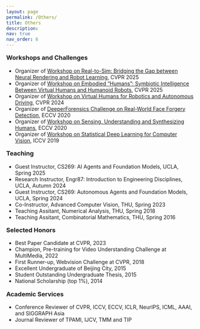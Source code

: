 ```yaml
---
layout: page
permalink: /Others/
title: Others
description: 
nav: true
nav_order: 6
---
```



<head>
<style>
h3 {
  display: block;
  font-size: 1.17em;
  margin-top: 1em;
  margin-bottom: 1em;
  margin-left: 0;
  margin-right: 0;
  font-weight: bold;
}
</style>
</head>



<h3>Workshops and Challenges</h3>
<div>
    <ul>
        <li>Organizer of <a href="https://real2simworkshop.github.io/">Workshop on Real-to-Sim: Bridging the Gap between Neural Rendering and Robot Learning</a>, CVPR 2025</li>
        <li>Organizer of <a href="https://poets2024.github.io/poets2025/">Workshop on Embodied “Humans”: Symbiotic Intelligence Between Virtual Humans and Humanoid Robots</a>, CVPR 2025</li>
        <li>Organizer of <a href="https://poets2024.github.io/">Workshop on Virtual Humans for Robotics and Autonomous Driving</a>, CVPR 2024</li>
        <li>Organizer of <a href="https://competitions.codalab.org/competitions/25228">DeeperForensics Challenge on Real-World Face Forgery Detection</a>, ECCV 2020</li>
        <li>Organizer of <a href="https://sense-human.github.io/">Workshop on Sensing, Understanding and Synthesizing Humans</a>, ECCV 2020</li>
        <li>Organizer of <a href="https://openaccess.thecvf.com/ICCV2019_workshops/ICCV2019_SDL-CV">Workshop on Statistical Deep Learning for Computer Vision</a>, ICCV 2019</li>
    </ul>    
</div>

<h3>Teaching</h3>
<div>
    <ul>
        <li>Guest Instructor, CS269: AI Agents and Foundation Models, UCLA, Spring 2025</li>
        <li>Research Instructor, Engr87: Introduction to Engineering Disciplines, UCLA, Autumn 2024</li>
        <li>Guest Instructor, CS269: Autonomous Agents and Foundation Models, UCLA, Spring 2024</li>
        <li>Co-Instructor, Advanced Computer Vision, THU, Spring 2023</li>
        <li>Teaching Assitant, Numerical Analysis, THU, Spring 2018</li>
        <li>Teaching Assitant, Combinatorial Mathematics, THU, Spring 2016</li>
    </ul>
</div>


<h3>Selected Honors</h3>
<div>
    <ul>
        <li>Best Paper Candidate at CVPR, 2023</li>
		<li>Champion, Pre-training for Video Understanding Challenge at MultiMedia, 2022</li>
        <li>First Runner-up, Webvision Challenge at CVPR, 2018</li>
		<li>Excellent Undergraduate of Beijing City, 2015</li>
		<li>Student Outstanding Undergraduate Thesis, 2015</li>
		<li>National Scholarship (top 1%), 2014</li>
    </ul>
</div>

<h3>Academic Services</h3>
<div>
    <ul>
        <li>Conference Reviewer of CVPR, ICCV, ECCV, ICLR, NeurIPS, ICML, AAAI, and SIGGRAPH Asia</li>
        <li>Journal Reviewer of TPAMI, IJCV, TMM and TIP</li>
    </ul>    
</div>




<!-- <h3>Selected Publicity</h3>
<div>
    <ul>
        <li>Weights & Biases: <a href="https://wandb.ai/telidavies/ml-news/reports/StyleGAN-Human-More-Accurate-Generation-Of-Full-Body-Humans--VmlldzoxODgxOTky">StyleGAN-Human: More Accurate Generation of Full-Body Humans.</a> 2022</li>
        <li>MarkTechPost: <a href="https://www.marktechpost.com/2022/05/02/researchers-sensetime-develop-gnr-generalizable-neural-performer-for-human-novel-view-synthesis/">Researchers Develop the Generalizable Neural Performer for Human Novel View Synthesis.</a> 2022</li>
		<li>Vice: <a href="https://www.vice.com/en/article/g5xvk7/researchers-created-a-way-to-make-realistic-deepfakes-from-audio-clips">New Deepfake Method Can Put Words In Anyone’s Mouth.</a> 2020</li>
		<li>DIW: <a href="https://www.digitalinformationworld.com/2020/01/latest-deepfake-technology-create-more-convincing-videos-based-on-audio-source-than-ever-before.html">Latest Deepfake Technology Create More Convincing Videos Based on Audio Than Ever Before.</a> 2020</li>
		<li>QBitAI: <a href="https://www.qbitai.com/2020/01/10911.html">SenseTime Join in the Suppression of DeepFake with World’s Largest Forgery Detection Dataset.</a> 2020</li>
		<li>VentureBeat: <a href="https://venturebeat.com/2020/01/15/sensetime-face-forgery-research-deepfakes/">SenseTime Researchers Create a Benchmark to Test Face Forgery Detectors.</a> 2020</li>
    </ul>    
</div> -->


















